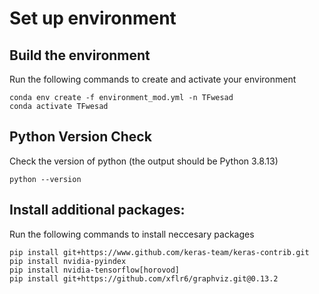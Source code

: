 # Set up environment


## Build the environment
Run the following commands to create and activate your environment
```
conda env create -f environment_mod.yml -n TFwesad
conda activate TFwesad
```
 
## Python Version Check
Check the version of python (the output should be Python 3.8.13)
```
python --version
```

## Install additional packages:
Run the following commands to install neccesary packages
```
pip install git+https://www.github.com/keras-team/keras-contrib.git
pip install nvidia-pyindex
pip install nvidia-tensorflow[horovod]
pip install git+https://github.com/xflr6/graphviz.git@0.13.2
```
